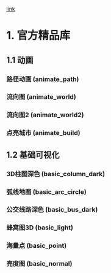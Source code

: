 [link](https://antv-l7.gitee.io/zh/examples/gallery)

# 1. 官方精品库

## 1.1 动画

### 路径动画 (animate_path)

### 流向图 (animate_world)

### 流向图2 (animate_world2)

### 点亮城市 (animate_build)

## 1.2 基础可视化

### 3D柱图深色 (basic_column_dark)

### 弧线地图 (basic_arc_circle)

### 公交线路深色 (basic_bus_dark)

### 蜂窝图3D (basic_light)

### 海量点 (basic_point)

### 亮度图 (basic_normal)